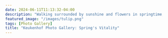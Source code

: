 ```yaml
---
date: 2024-06-11T11:13:32-04:00
description: "Walking surrounded by sunshine and flowers in springtime, there is no better moment than this."
featured_image: "/images/tulip.png"
tags: [Photo Gallery]
title: "Keukenhof Photo Gallery: Spring's Vitality"
---
```



